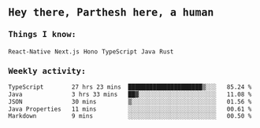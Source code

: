 <samp>
    <h2>Hey there, Parthesh here, a human</h2>
    <h3>Things I know: </h3>
    <code>React-Native</code> <code>Next.js</code> <code>Hono</code> <code>TypeScript</code> <code>Java</code> <code>Rust</code>
    <h3>Weekly activity:</h3>
<!--START_SECTION:waka-->

```txt
TypeScript        27 hrs 23 mins  █████████████████████▒░░░   85.24 %
Java              3 hrs 33 mins   ██▓░░░░░░░░░░░░░░░░░░░░░░   11.08 %
JSON              30 mins         ▒░░░░░░░░░░░░░░░░░░░░░░░░   01.56 %
Java Properties   11 mins         ░░░░░░░░░░░░░░░░░░░░░░░░░   00.61 %
Markdown          9 mins          ░░░░░░░░░░░░░░░░░░░░░░░░░   00.50 %
```

<!--END_SECTION:waka-->
</samp>
